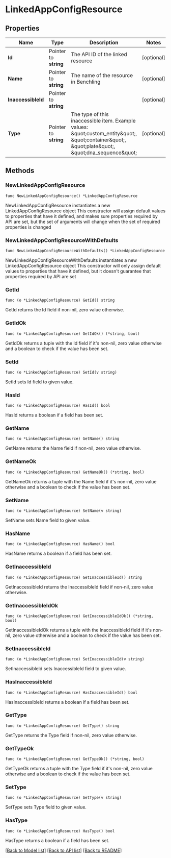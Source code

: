 # LinkedAppConfigResource

## Properties

Name | Type | Description | Notes
------------ | ------------- | ------------- | -------------
**Id** | Pointer to **string** | The API ID of the linked resource | [optional] 
**Name** | Pointer to **string** | The name of the resource in Benchling | [optional] 
**InaccessibleId** | Pointer to **string** |  | [optional] 
**Type** | Pointer to **string** | The type of this inaccessible item. Example values: \&quot;custom_entity\&quot;, \&quot;container\&quot;, \&quot;plate\&quot;, \&quot;dna_sequence\&quot;  | [optional] 

## Methods

### NewLinkedAppConfigResource

`func NewLinkedAppConfigResource() *LinkedAppConfigResource`

NewLinkedAppConfigResource instantiates a new LinkedAppConfigResource object
This constructor will assign default values to properties that have it defined,
and makes sure properties required by API are set, but the set of arguments
will change when the set of required properties is changed

### NewLinkedAppConfigResourceWithDefaults

`func NewLinkedAppConfigResourceWithDefaults() *LinkedAppConfigResource`

NewLinkedAppConfigResourceWithDefaults instantiates a new LinkedAppConfigResource object
This constructor will only assign default values to properties that have it defined,
but it doesn't guarantee that properties required by API are set

### GetId

`func (o *LinkedAppConfigResource) GetId() string`

GetId returns the Id field if non-nil, zero value otherwise.

### GetIdOk

`func (o *LinkedAppConfigResource) GetIdOk() (*string, bool)`

GetIdOk returns a tuple with the Id field if it's non-nil, zero value otherwise
and a boolean to check if the value has been set.

### SetId

`func (o *LinkedAppConfigResource) SetId(v string)`

SetId sets Id field to given value.

### HasId

`func (o *LinkedAppConfigResource) HasId() bool`

HasId returns a boolean if a field has been set.

### GetName

`func (o *LinkedAppConfigResource) GetName() string`

GetName returns the Name field if non-nil, zero value otherwise.

### GetNameOk

`func (o *LinkedAppConfigResource) GetNameOk() (*string, bool)`

GetNameOk returns a tuple with the Name field if it's non-nil, zero value otherwise
and a boolean to check if the value has been set.

### SetName

`func (o *LinkedAppConfigResource) SetName(v string)`

SetName sets Name field to given value.

### HasName

`func (o *LinkedAppConfigResource) HasName() bool`

HasName returns a boolean if a field has been set.

### GetInaccessibleId

`func (o *LinkedAppConfigResource) GetInaccessibleId() string`

GetInaccessibleId returns the InaccessibleId field if non-nil, zero value otherwise.

### GetInaccessibleIdOk

`func (o *LinkedAppConfigResource) GetInaccessibleIdOk() (*string, bool)`

GetInaccessibleIdOk returns a tuple with the InaccessibleId field if it's non-nil, zero value otherwise
and a boolean to check if the value has been set.

### SetInaccessibleId

`func (o *LinkedAppConfigResource) SetInaccessibleId(v string)`

SetInaccessibleId sets InaccessibleId field to given value.

### HasInaccessibleId

`func (o *LinkedAppConfigResource) HasInaccessibleId() bool`

HasInaccessibleId returns a boolean if a field has been set.

### GetType

`func (o *LinkedAppConfigResource) GetType() string`

GetType returns the Type field if non-nil, zero value otherwise.

### GetTypeOk

`func (o *LinkedAppConfigResource) GetTypeOk() (*string, bool)`

GetTypeOk returns a tuple with the Type field if it's non-nil, zero value otherwise
and a boolean to check if the value has been set.

### SetType

`func (o *LinkedAppConfigResource) SetType(v string)`

SetType sets Type field to given value.

### HasType

`func (o *LinkedAppConfigResource) HasType() bool`

HasType returns a boolean if a field has been set.


[[Back to Model list]](../README.md#documentation-for-models) [[Back to API list]](../README.md#documentation-for-api-endpoints) [[Back to README]](../README.md)


